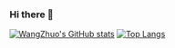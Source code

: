### Hi there 👋
[![WangZhuo's GitHub stats](https://github-readme-stats.vercel.app/api?username=WangZhuo2015)](https://github.com/anuraghazra/github-readme-stats)
[![Top Langs](https://github-readme-stats.vercel.app/api/top-langs/?username=WangZhuo2015)](https://github.com/anuraghazra/github-readme-stats)
<!--
**WangZhuo2015/WangZhuo2015** is a ✨ _special_ ✨ repository because its `README.md` (this file) appears on your GitHub profile.

Here are some ideas to get you started:

- 🔭 I’m currently working on ...
- 🌱 I’m currently learning ...
- 👯 I’m looking to collaborate on ...
- 🤔 I’m looking for help with ...
- 💬 Ask me about ...
- 📫 How to reach me: ...
- 😄 Pronouns: ...
- ⚡ Fun fact: ...
-->
